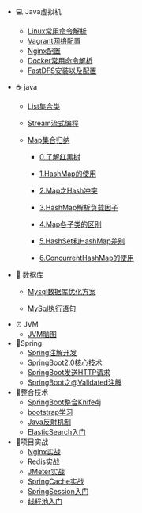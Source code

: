 

- :computer: Java虚拟机
  - [Linux常用命令解析](/notes/1.linux)
  - [Vagrant网络配置](/notes/Vagrant网络配置.md)
  - [Nginx配置](/notes/2.nginx.md)
  - [Docker常用命令解析](/notes/3.docker.md)
  - [FastDFS安装以及配置](/notes/4.fastdfs.md)

- :coffee:  java
  - [List集合类](/notes/1.list-collection.md)

  - [Stream流式编程](/notes/2.java-stream.md)

  - [Map集合归纳](/notes/3.map.md)

    - [0.了解红黑树](/notes/红黑树.md)

    - [1.HashMap的使用](/notes/4.hashmap.md)
    
    - [2.Map之Hash冲突](/notes/Map之Hash冲突.md)
    
    - [3.HashMap解析负载因子](/notes/HashMap解析负载因子.md)
    
    - [4.Map各子类的区别](/notes/HashMap,HashTable,ConcurrentHashMap三者区别.md)
    
    - [5.HashSet和HashMap差别](/notes/HashSet和HashMap区别.md)
    
    - [6.ConcurrentHashMap的使用](/notes/ConcurrentHashMap使用.md)

- :floppy_disk: 数据库
  - [Mysql数据库优化方案](/notes/1.SQL查询优化.md)

  - [MySql执行语句](/notes/Mysql执行流程.md)

+ :alarm_clock: JVM
    - [JVM脑图](/notes/jvm.md)
+ :seedling:Spring
    - [Spring注解开发](/notes/Spring注解开发.md)
    - [SpringBoot2.0核心技术](/notes/SpringBoot2.0核心技术.md)
    - [SpringBoot发送HTTP请求](/notes/SpringBoot发送HTTP请求.md)
    - [SpringBoot之@Validated注解](/notes/SpringBoot之@Validated注解.md)
+ :baby_chick:整合技术
    - [SpringBoot整合Knife4j](/notes/Knife4j在线接口调试.md)
    - [bootstrap学习](/notes/bootstrap学习.md)
    - [Java反射机制](/notes/Java反射机制.md)
    - [ElasticSearch入门](/notes/elasticsearch安装使用.md)
+ :closed_lock_with_key:项目实战
    - [Nginx实战](/notes/Nginx实战.md)
    - [Redis实战](/notes/Redis实战.md)
    - [JMeter实战](/notes/性能监控与压力测试.md)
    - [SpringCache实战](/notes/SpringCache实战.md)
    - [SpringSession入门](/notes/分布式session解决方案.md)
    - [线程池入门](/notes/异步与线程池.md)

